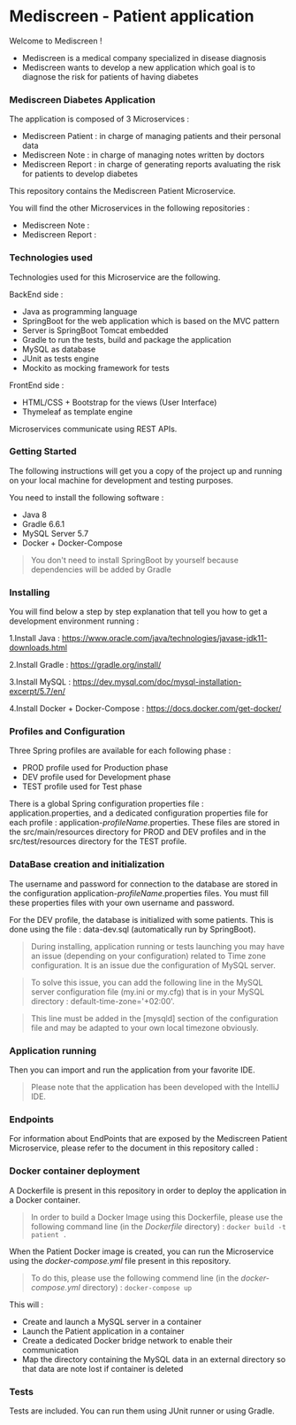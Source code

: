# Mediscreen - Patient application
Welcome to Mediscreen !

- Mediscreen is a medical company specialized in disease diagnosis
- Mediscreen wants to develop a new application which goal is to diagnose the risk for patients of having diabetes

### Mediscreen Diabetes Application

The application is composed of 3 Microservices :
- Mediscreen Patient : in charge of managing patients and their personal data
- Mediscreen Note : in charge of managing notes written by doctors
- Mediscreen Report : in charge of generating reports avaluating the risk for patients to develop diabetes

This repository contains the Mediscreen Patient Microservice.

You will find the other Microservices in the following repositories :
- Mediscreen Note : 
- Mediscreen Report : 

### Technologies used

Technologies used for this Microservice are the following.

BackEnd side :
- Java as programming language
- SpringBoot for the web application which is based on the MVC pattern
- Server is SpringBoot Tomcat embedded
- Gradle to run the tests, build and package the application
- MySQL as database
- JUnit as tests engine
- Mockito as mocking framework for tests

FrontEnd side :
- HTML/CSS + Bootstrap for the views (User Interface)
- Thymeleaf as template engine

Microservices communicate using REST APIs.

### Getting Started

The following instructions will get you a copy of the project up and running on your local machine for development and testing purposes.

You need to install the following software :

- Java 8
- Gradle 6.6.1
- MySQL Server 5.7
- Docker + Docker-Compose
>You don't need to install SpringBoot by yourself because dependencies will be added by Gradle

### Installing

You will find below a step by step explanation that tell you how to get a development environment running :

1.Install Java :
<https://www.oracle.com/java/technologies/javase-jdk11-downloads.html>

2.Install Gradle :
<https://gradle.org/install/>

3.Install MySQL :
<https://dev.mysql.com/doc/mysql-installation-excerpt/5.7/en/>

4.Install Docker + Docker-Compose :
<https://docs.docker.com/get-docker/>

### Profiles and Configuration

Three Spring profiles are available for each following phase :

- PROD profile used for Production phase
- DEV profile used for Development phase
- TEST profile used for Test phase

There is a global Spring configuration properties file : application.properties, and a dedicated configuration properties file for each profile : application-*profileName*.properties. 
These files are stored in the src/main/resources directory for PROD and DEV profiles and in the src/test/resources directory for the TEST profile.

### DataBase creation and initialization

The username and password for connection to the database are stored in the configuration application-*profileName*.properties files. You must fill these properties files with your own username and password.

For the DEV profile, the database is initialized with some patients. This is done using the file : data-dev.sql (automatically run by SpringBoot).

>During installing, application running or tests launching you may have an issue (depending on your configuration) related to Time zone configuration. It is an issue due the configuration of MySQL server.

>To solve this issue, you can add the following line in the MySQL server configuration file (my.ini or my.cfg) that is in your MySQL directory : default-time-zone='+02:00'.

>This line must be added in the [mysqld] section of the configuration file and may be adapted to your own local timezone obviously.

### Application running

Then you can import and run the application from your favorite IDE.

>Please note that the application has been developed with the IntelliJ IDE.

### Endpoints

For information about EndPoints that are exposed by the Mediscreen Patient Microservice, please refer to the document in this repository called : 

### Docker container deployment

A Dockerfile is present in this repository in order to deploy the application in a Docker container.
>In order to build a Docker Image using this Dockerfile, please use the following command line (in the *Dockerfile* directory) :
`docker build -t patient .`

When the Patient Docker image is created, you can run the Microservice using the *docker-compose.yml* file present in this repository.
>To do this, please use the following commend line (in the *docker-compose.yml* directory) :
`docker-compose up`
 
This will :
- Create and launch a MySQL server in a container
- Launch the Patient application in a container
- Create a dedicated Docker bridge network to enable their communication 
- Map the directory containing the MySQL data in an external directory so that data are note lost if container is deleted
 
### Tests

Tests are included. You can run them using JUnit runner or using Gradle.
